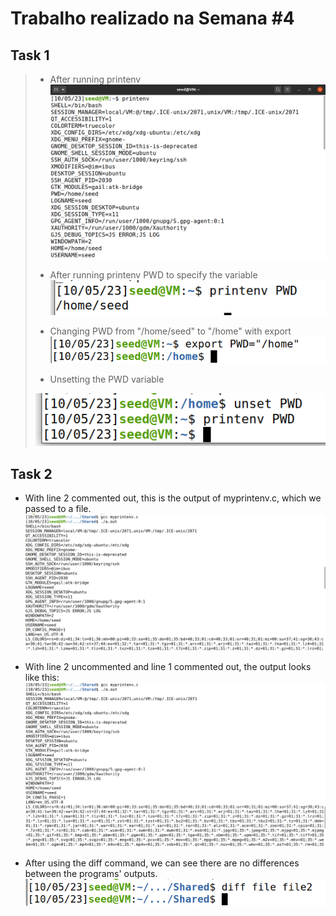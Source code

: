 # Trabalho realizado na Semana #4

## Task 1

>- After running printenv
>![printenv](./images/image.png)
>
>- After running printenv PWD to specify the variable
>![printenv pwd](./images/image-1.png)
>
>- Changing PWD from "/home/seed" to "/home" with export
>![export](./images/image-2.png)
>
>- Unsetting the PWD variable
>
>![unset](./images/image-3.png)

## Task 2

- With line 2 commented out, this is the output of myprintenv.c, which we passed to a file.
![first run](./images/image-4.png)

- With line 2 uncommented and line 1 commented out, the output looks like this:
![second run](./images/image-5.png)

- After using the diff command, we can see there are no differences between the programs' outputs.
![diff](./images/image-6.png)